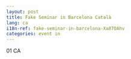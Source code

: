 ```yaml
---
layout: post
title: Fake Seminar in Barcelona Català
lang: ca
i18n-ref: fake-seminar-in-barcelona-Xa87OAhv
categories: event in
---
```


01 CA
